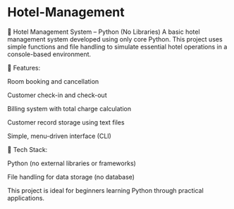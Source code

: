 # Hotel-Management
🏨 Hotel Management System – Python (No Libraries)
A basic hotel management system developed using only core Python. This project uses simple functions and file handling to simulate essential hotel operations in a console-based environment.

🔹 Features:

Room booking and cancellation

Customer check-in and check-out

Billing system with total charge calculation

Customer record storage using text files

Simple, menu-driven interface (CLI)

📁 Tech Stack:

Python (no external libraries or frameworks)

File handling for data storage (no database)

This project is ideal for beginners learning Python through practical applications.
